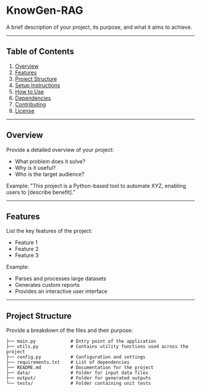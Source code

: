 # KnowGen-RAG

A brief description of your project, its purpose, and what it aims to achieve.

---

## Table of Contents

1. [Overview](#overview)
2. [Features](#features)
3. [Project Structure](#project-structure)
4. [Setup Instructions](#setup-instructions)
5. [How to Use](#how-to-use)
6. [Dependencies](#dependencies)
7. [Contributing](#contributing)
8. [License](#license)

---

## Overview

Provide a detailed overview of your project:

- What problem does it solve?
- Why is it useful?
- Who is the target audience?

Example:
"This project is a Python-based tool to automate XYZ, enabling users to [describe benefit]."

---

## Features

List the key features of the project:

- Feature 1
- Feature 2
- Feature 3

Example:
- Parses and processes large datasets
- Generates custom reports
- Provides an interactive user interface

---

## Project Structure

Provide a breakdown of the files and their purpose:

```plaintext
├── main.py             # Entry point of the application
├── utils.py            # Contains utility functions used across the project
├── config.py           # Configuration and settings
├── requirements.txt    # List of dependencies
├── README.md           # Documentation for the project
├── data/               # Folder for input data files
├── output/             # Folder for generated outputs
└── tests/              # Folder containing unit tests
